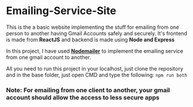 # Emailing-Service-Site

This is the a basic website implementing the stuff for emailing from one person to another having Gmail Accounts safely and securely. It's frontend is made from <b>ReactJS</b> and backend is made using <b>Node and Express</b>

In this project, I have used <a href="https://nodemailer.com/about/"><b>Nodemailer</b></a> to implement the emailing service from one gmail account to another.

All you need to run this project in your localhost, just clone the repository and in the base folder, just open CMD and type the following: 
<code>npm run both</code>

### Note: For emailing from one client to another, your gmail account should allow the access to less secure apps
